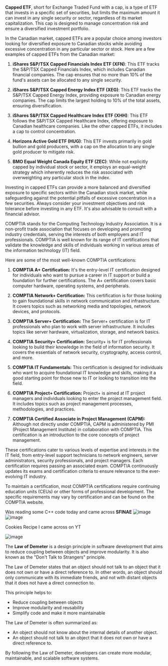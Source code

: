 **Capped ETF**, short for Exchange Traded Fund with a cap, is a type of ETF that invests in a specific set of securities, but limits the maximum amount it can invest in any single security or sector, regardless of its market capitalization. This cap is designed to manage concentration risk and ensure a diversified investment portfolio.

In the Canadian market, capped ETFs are a popular choice among investors looking for diversified exposure to Canadian stocks while avoiding excessive concentration in any particular sector or stock. Here are a few examples of capped ETFs from the Canadian market:

1. **iShares S&P/TSX Capped Financials Index ETF (XFN)**: This ETF tracks the S&P/TSX Capped Financials Index, which includes Canadian financial companies. The cap ensures that no more than 10% of the fund's assets can be allocated to any single security.

2. **iShares S&P/TSX Capped Energy Index ETF (XEG)**: This ETF tracks the S&P/TSX Capped Energy Index, providing exposure to Canadian energy companies. The cap limits the largest holding to 10% of the total assets, ensuring diversification.

3. **iShares S&P/TSX Capped Healthcare Index ETF (XHH)**: This ETF follows the S&P/TSX Capped Healthcare Index, offering exposure to Canadian healthcare companies. Like the other capped ETFs, it includes a cap to control concentration.

4. **Horizons Active Gold ETF (HUG)**: This ETF invests primarily in gold bullion and gold producers, with a cap on the allocation to any single gold producer to mitigate risk.

5. **BMO Equal Weight Canada Equity ETF (ZEC)**: While not explicitly capped by individual stock or sector, it employs an equal-weight strategy which inherently reduces the risk associated with overweighting any particular stock in the index.

Investing in capped ETFs can provide a more balanced and diversified exposure to specific sectors within the Canadian stock market, while safeguarding against the potential pitfalls of excessive concentration in a few securities. Always consider your investment objectives and risk tolerance before investing in any ETF. It's also advisable to consult with a financial advisor.


COMPTIA stands for the Computing Technology Industry Association. It is a non-profit trade association that focuses on developing and promoting industry credentials, serving the interests of both employers and IT professionals. COMPTIA is well known for its range of IT certifications that validate the knowledge and skills of individuals working in various areas of the information technology (IT) field.

Here are some of the most well-known COMPTIA certifications:

1. **COMPTIA A+ Certification:** It's the entry-level IT certification designed for individuals who want to pursue a career in IT support or build a foundation for further certifications. The A+ certification covers basic computer hardware, operating systems, and peripherals.

2. **COMPTIA Network+ Certification:** This certification is for those looking to gain foundational skills in network communication and infrastructure. It covers topics such as networking media and topologies, network devices, and protocols.

3. **COMPTIA Server+ Certification:** The Server+ certification is for IT professionals who plan to work with server infrastructure. It includes topics like server hardware, virtualization, storage, and network basics.

4. **COMPTIA Security+ Certification:** Security+ is for IT professionals looking to build their knowledge in the field of information security. It covers the essentials of network security, cryptography, access control, and more.

5. **COMPTIA IT Fundamentals:** This certification is designed for individuals who want to acquire foundational IT knowledge and skills, making it a good starting point for those new to IT or looking to transition into the field.

6. **COMPTIA Project+ Certification:** Project+ is aimed at IT project managers and individuals looking to enter the project management field. It includes topics such as project management processes, methodologies, and practices.

7. **COMPTIA Certified Associate in Project Management (CAPM):** Although not directly under COMPTIA, CAPM is administered by PMI (Project Management Institute) in collaboration with COMPTIA. This certification is an introduction to the core concepts of project management.

These certifications cater to various levels of expertise and interests in the IT field, from entry-level support technicians to network engineers, server administrators, security professionals, and project managers. Each certification requires passing an associated exam. COMPTIA continuously updates its exams and certification criteria to ensure relevance to the ever-evolving IT industry.

To maintain a certification, most COMPTIA certifications require continuing education units (CEUs) or other forms of professional development. The specific requirements may vary by certification and can be found on the COMPTIA website.

Was reading some C++ code today and came across **SFINAE** 
![image](https://github.com/user-attachments/assets/d316b6c9-55f1-42d8-abce-848a4ba5350d)
![image](https://github.com/user-attachments/assets/04356db2-9160-4f23-892f-4a3630cbe59b)

Cookies Recipe I came across on YT

![image](https://github.com/user-attachments/assets/e88e9fa9-0be7-4941-8a24-7cb8ed41e694)



The **Law of Demeter** is a design principle in software development that aims to reduce coupling between objects and improve modularity. It is also known as the "Don't Talk to Strangers" principle.

The Law of Demeter states that an object should not talk to an object that it does not own or have a direct reference to. In other words, an object should only communicate with its immediate friends, and not with distant objects that it does not have a direct connection to.

This principle helps to:

* Reduce coupling between objects
* Improve modularity and reusability
* Simplify code and make it more maintainable

The Law of Demeter is often summarized as:

* An object should not know about the internal details of another object.
* An object should not talk to an object that it does not own or have a direct reference to.

By following the Law of Demeter, developers can create more modular, maintainable, and scalable software systems.

















